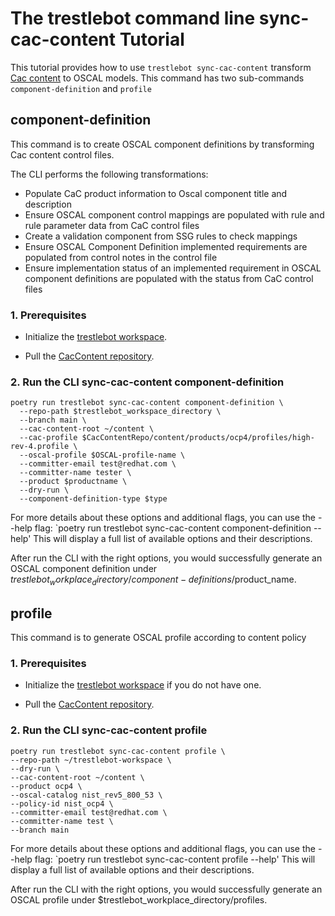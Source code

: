 # The trestlebot command line sync-cac-content Tutorial

This tutorial provides how to use `trestlebot sync-cac-content` transform [Cac content](https://github.com/ComplianceAsCode/content) to OSCAL models.
This command has two sub-commands `component-definition` and `profile`

## component-definition

This command is to create OSCAL component definitions by transforming Cac content control files.

The CLI performs the following transformations:

- Populate CaC product information to Oscal component title and description
- Ensure OSCAL component control mappings are populated with rule and rule parameter data from CaC control files
- Create a validation component from SSG rules to check mappings
- Ensure OSCAL Component Definition implemented requirements are populated from control notes in the control file
- Ensure implementation status of an implemented requirement in OSCAL component definitions are populated with the status from CaC control files

### 1. Prerequisites

- Initialize the [trestlebot workspace](../tutorials/github.md#3-initialize-trestlebot-workspace).

- Pull the [CacContent repository](https://github.com/ComplianceAsCode/content).

### 2. Run the CLI sync-cac-content component-definition
```shell
poetry run trestlebot sync-cac-content component-definition \
  --repo-path $trestlebot_workspace_directory \
  --branch main \
  --cac-content-root ~/content \
  --cac-profile $CacContentRepo/content/products/ocp4/profiles/high-rev-4.profile \
  --oscal-profile $OSCAL-profile-name \
  --committer-email test@redhat.com \
  --committer-name tester \
  --product $productname \
  --dry-run \
  --component-definition-type $type
```


For more details about these options and additional flags, you can use the --help flag:
`poetry run trestlebot sync-cac-content component-definition --help'
This will display a full list of available options and their descriptions.

After run the CLI with the right options, you would successfully generate an OSCAL component definition under $trestlebot_workplace_directory/component-definitions/$product_name.

## profile

This command is to generate OSCAL profile according to content policy 

### 1. Prerequisites

- Initialize the [trestlebot workspace](../tutorials/github.md#3-initialize-trestlebot-workspace) if you do not have one.

- Pull the [CacContent repository](https://github.com/ComplianceAsCode/content).

### 2. Run the CLI sync-cac-content profile
```shell
poetry run trestlebot sync-cac-content profile \ 
--repo-path ~/trestlebot-workspace \
--dry-run \
--cac-content-root ~/content \
--product ocp4 \ 
--oscal-catalog nist_rev5_800_53 \
--policy-id nist_ocp4 \ 
--committer-email test@redhat.com \
--committer-name test \
--branch main
```

For more details about these options and additional flags, you can use the --help flag:
`poetry run trestlebot sync-cac-content profile --help'
This will display a full list of available options and their descriptions.

After run the CLI with the right options, you would successfully generate an OSCAL profile under $trestlebot_workplace_directory/profiles.
